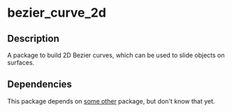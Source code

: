 bezier_curve_2d
========

Description
------------

A package to build 2D Bezier curves, which can be used to slide objects on surfaces.


Dependencies
------------

This package depends on [some other](https://bitbucket.org/some_other_package) package, but don't know that yet.
